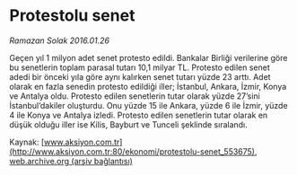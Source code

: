 # Protestolu senet

*Ramazan Solak 2016.01.26*

<div class="pNewsDetailMainContent ctx_content" itemprop="articleBody">
 <p>
  Geçen yıl 1 milyon adet senet protesto edildi. Bankalar Birliği verilerine göre bu senetlerin toplam parasal tutarı 10,1 milyar TL. Protesto edilen senet adedi bir önceki yıla göre aynı kalırken senet tutarı yüzde 23 arttı. Adet olarak en fazla senedin protesto edildiği iller; İstanbul, Ankara, İzmir, Konya ve Antalya oldu. Protesto edilen senetlerin tutar olarak yüzde 27’sini İstanbul’dakiler oluşturdu. Onu yüzde 15 ile Ankara, yüzde 6 ile İzmir, yüzde 4 ile Konya ve Antalya izledi. Protesto edilen senetlerin tutar olarak en düşük olduğu iller ise Kilis, Bayburt ve Tunceli şeklinde sıralandı.
 </p>
</div>


Kaynak: [www.aksiyon.com.tr](http://www.aksiyon.com.tr:80/ekonomi/protestolu-senet_553675), [web.archive.org (arşiv bağlantısı)](http://web.archive.org/web/20160203123903/http://www.aksiyon.com.tr:80/ekonomi/protestolu-senet_553675)
